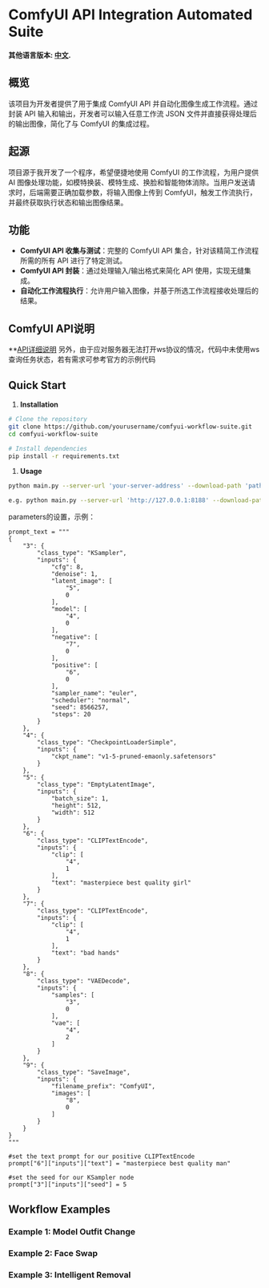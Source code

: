 # ComfyUI API Integration Automated Suite

**其他语言版本: [中文](README_zh.md).**

## 概览

该项目为开发者提供了用于集成 ComfyUI API 并自动化图像生成工作流程。通过封装 API 输入和输出，开发者可以输入任意工作流 JSON 文件并直接获得处理后的输出图像，简化了与 ComfyUI 的集成过程。

## 起源

项目源于我开发了一个程序，希望便捷地使用 ComfyUI 的工作流程，为用户提供 AI 图像处理功能，如模特换装、模特生成、换脸和智能物体消除。当用户发送请求时，后端需要正确加载参数，将输入图像上传到 ComfyUI，触发工作流执行，并最终获取执行状态和输出图像结果。

## 功能

- **ComfyUI API 收集与测试**：完整的 ComfyUI API 集合，针对该精简工作流程所需的所有 API 进行了特定测试。
- **ComfyUI API 封装**：通过处理输入/输出格式来简化 API 使用，实现无缝集成。
- **自动化工作流程执行**：允许用户输入图像，并基于所选工作流程接收处理后的结果。

## ComfyUI API说明
**[API详细说明](api/comyui-api-zh.md)
另外，由于应对服务器无法打开ws协议的情况，代码中未使用ws查询任务状态，若有需求可参考官方的示例代码

## Quick Start

1. **Installation**

```bash
# Clone the repository
git clone https://github.com/yourusername/comfyui-workflow-suite.git
cd comfyui-workflow-suite

# Install dependencies
pip install -r requirements.txt
```

1. **Usage**

```bash
python main.py --server-url 'your-server-address' --download-path 'path-to-save-image' --workflow-path 'workflow-json-path' --parameters 'workflow-json-parameters'

e.g. python main.py --server-url 'http://127.0.0.1:8188' --download-path '/Downloads' --workflow-path '/Documents/generate_image.json' --paramters '{"5": ["text", "masterpiece best quality man"], "10": ["image", "/Downloads/test.png"]}'
```

parameters的设置，示例：

```
prompt_text = """
{
    "3": {
        "class_type": "KSampler",
        "inputs": {
            "cfg": 8,
            "denoise": 1,
            "latent_image": [
                "5",
                0
            ],
            "model": [
                "4",
                0
            ],
            "negative": [
                "7",
                0
            ],
            "positive": [
                "6",
                0
            ],
            "sampler_name": "euler",
            "scheduler": "normal",
            "seed": 8566257,
            "steps": 20
        }
    },
    "4": {
        "class_type": "CheckpointLoaderSimple",
        "inputs": {
            "ckpt_name": "v1-5-pruned-emaonly.safetensors"
        }
    },
    "5": {
        "class_type": "EmptyLatentImage",
        "inputs": {
            "batch_size": 1,
            "height": 512,
            "width": 512
        }
    },
    "6": {
        "class_type": "CLIPTextEncode",
        "inputs": {
            "clip": [
                "4",
                1
            ],
            "text": "masterpiece best quality girl"
        }
    },
    "7": {
        "class_type": "CLIPTextEncode",
        "inputs": {
            "clip": [
                "4",
                1
            ],
            "text": "bad hands"
        }
    },
    "8": {
        "class_type": "VAEDecode",
        "inputs": {
            "samples": [
                "3",
                0
            ],
            "vae": [
                "4",
                2
            ]
        }
    },
    "9": {
        "class_type": "SaveImage",
        "inputs": {
            "filename_prefix": "ComfyUI",
            "images": [
                "8",
                0
            ]
        }
    }
}
"""

#set the text prompt for our positive CLIPTextEncode
prompt["6"]["inputs"]["text"] = "masterpiece best quality man"

#set the seed for our KSampler node
prompt["3"]["inputs"]["seed"] = 5
```

## Workflow Examples

### Example 1: Model Outfit Change

### Example 2: Face Swap

### Example 3: Intelligent Removal